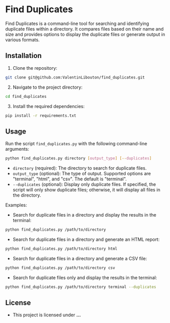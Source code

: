 # Find Duplicates

Find Duplicates is a command-line tool for searching and identifying duplicate files within a directory. It compares files based on their name and size and provides options to display the duplicate files or generate output in various formats.

## Installation

1. Clone the repository:
```bash
git clone git@github.com:ValentinLibouton/find_duplicates.git
```
2. Navigate to the project directory:
```bash
cd find_duplicates
```
3. Install the required dependencies:
```bash
pip install -r requirements.txt
```

## Usage

Run the script `find_duplicates.py` with the following command-line arguments:
```bash
python find_duplicates.py directory [output_type] [--duplicates]
```
- `directory` (required): The directory to search for duplicate files.
- `output_type` (optional): The type of output. Supported options are "terminal", "html", and "csv". The default is "terminal".
- `--duplicates` (optional): Display only duplicate files. If specified, the script will only show duplicate files; otherwise, it will display all files in the directory.

Examples:

- Search for duplicate files in a directory and display the results in the terminal:
```bash
python find_duplicates.py /path/to/directory
```
- Search for duplicate files in a directory and generate an HTML report:
```bash
python find_duplicates.py /path/to/directory html
```
- Search for duplicate files in a directory and generate a CSV file:
```bash
python find_duplicates.py /path/to/directory csv
```
- Search for duplicate files only and display the results in the terminal:
```bash
python find_duplicates.py /path/to/directory terminal --duplicates
```

## License

- This project is licensed under **...**